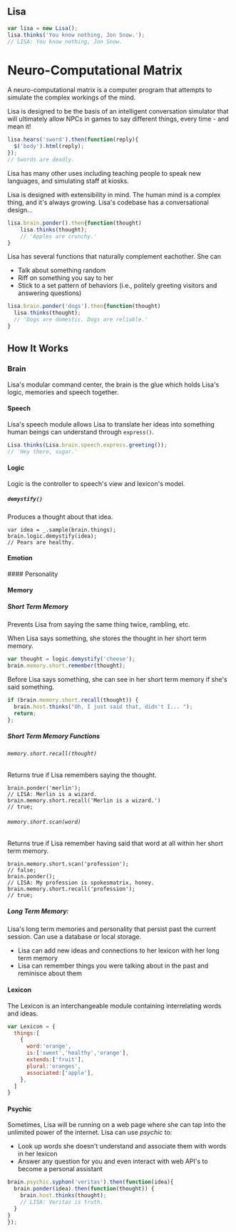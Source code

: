 Lisa
----

```javascript
var lisa = new Lisa();
lisa.thinks('You know nothing, Jon Snow.');
// LISA: You know nothing, Jon Snow.
```

Neuro-Computational Matrix
==========================
<p>A neuro-computational matrix is a computer program that attempts to simulate the complex workings of the mind.</p>

<p>Lisa is designed to be the basis of an intelligent conversation simulator that will ultimately allow NPCs in games to say different things, every time - and mean it!</p>

```javascript
lisa.hears('sword').then(function(reply){
  $('body').html(reply);
});
// Swords are deadly.
```

<p>Lisa has many other uses including teaching people to speak new languages, and simulating staff at kiosks.</p>
<p>Lisa is designed with extensibility in mind. The human mind is a complex thing, and it's always growing. Lisa's codebase has a conversational design...</p>

```javascript
lisa.brain.ponder().then{function(thought)
    lisa.thinks(thought);
    // 'Apples are crunchy.'
}
```


Lisa has several functions that naturally complement eachother. She can
+ Talk about something random
+ Riff on something you say to her
+ Stick to a set pattern of behaviors (i.e., politely greeting visitors and answering questions)


```javascript
lisa.brain.ponder('dogs').then{function(thought)
  lisa.thinks(thought);
  // 'Dogs are domestic. Dogs are reliable.'
}
```
How It Works
------------
### Brain
Lisa's modular command center, the brain is the glue which holds Lisa's logic, memories and speech together.

#### Speech
Lisa's speech module allows Lisa to translate her ideas into something human beings can understand through `express()`.

```javascript
Lisa.thinks(Lisa.brain.speech.express.greeting());
// 'Hey there, sugar.'
```

#### Logic
Logic is the controller to speech's view and lexicon's model.  

##### `demystify()`
Produces a thought about that idea.

```
var idea = _.sample(brain.things);
brain.logic.demystify(idea);
// Pears are healthy.

```

<h4>Emotion</h4>
#### Personality    

#### Memory    
##### Short Term Memory
<p>Prevents Lisa from saying the same thing twice, rambling, etc.</p>
<p>When Lisa says something, she stores the thought in her short term memory.</p>

```javascript
var thought = logic.demystify('cheese');
brain.memory.short.remember(thought);
```

<p>Before Lisa says something, she can see in her short term memory if she's said something.</p>


```javascript
if (brain.memory.short.recall(thought)) {
  brain.host.thinks("Oh, I just said that, didn't I... ");
  return;
};
```

##### Short Term Memory Functions
###### `memory.short.recall(thought)` 
Returns true if Lisa remembers saying the thought.

    brain.ponder('merlin');
    // LISA: Merlin is a wizard.
    brain.memory.short.recall('Merlin is a wizard.')
    // true;

###### `memory.short.scan(word)` 
Returns true if Lisa remember having said that word at all within her short term memory.

    brain.memory.short.scan('profession');
    // false;
    brain.ponder();
    // LISA: My profession is spokesmatrix, honey.
    brain.memory.short.recall('profession');
    // true;



##### Long Term Memory:
Lisa's long term memories and personality that persist past the current session. Can use a database or local storage.

+ Lisa can add new ideas and connections to her lexicon with her long term memory
+ Lisa can remember things you were talking about in the past and reminisce about them

#### Lexicon
The Lexicon is an interchangeable module containing interrelating words and ideas. 

```javascript
var Lexicon = {
  things:[
    {
      word:'orange',
      is:['sweet','healthy','orange'],
      extends:['fruit'],
      plural:'oranges',
      associated:['apple'],
    },
  ]
}
```


#### Psychic

Sometimes, Lisa will be running on a web page where she can tap into the unlimited power of the internet. Lisa can use *psychic* to:

+ Look up words she doesn't understand and associate them with words in her lexicon
+ Answer any question for you and even interact with web API's to become a personal assistant


```javascript
brain.psychic.syphon('veritas').then(function(idea){
  brain.ponder(idea).then(function(thought)) {
    brain.host.thinks(thought);
    // LISA: Veritas is truth.
  }
}
});
```

